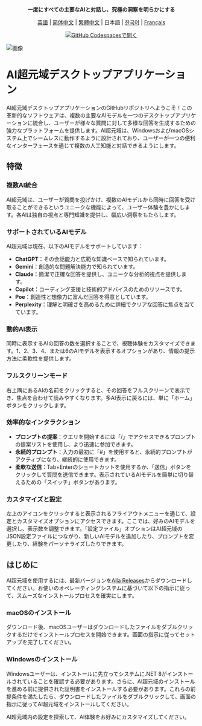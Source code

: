 <div align="center">
  <p><strong>一度にすべての主要なAIと対話し、究極の洞察を明らかにする</strong></p>

 [英語](README.md) | [简体中文](README_ZH-CN.md) | [繁體中文](README_ZH-TW.md) | 日本語 | [한국어](README_KO-KR.md) | [Français](README_FR-FR.md)

[![GitHub Codespacesで開く](https://github.com/codespaces/badge.svg)](https://github.com/win4r/AISuperDomain/releases)

</div>

![画像](https://github.com/win4r/AISuperDomain/assets/42172631/2115997d-8b00-4767-bf79-103b4e53abc3)


# AI超元域デスクトップアプリケーション

AI超元域デスクトップアプリケーションのGitHubリポジトリへようこそ！この革新的なソフトウェアは、複数の主要なAIモデルを一つのデスクトップアプリケーションに統合し、ユーザーが様々な質問に対して多様な回答を生成するための強力なプラットフォームを提供します。AI超元域は、WindowsおよびmacOSシステム上でシームレスに動作するように設計されており、ユーザーが一つの便利なインターフェースを通じて複数の人工知能と対話できるようにします。

## 特徴

### 複数AI統合
AI超元域は、ユーザーが質問を投げかけ、複数のAIモデルから同時に回答を受け取ることができるというユニークな機能によって、ユーザー体験を豊かにします。各AIは独自の視点と専門知識を提供し、幅広い洞察をもたらします。

### サポートされているAIモデル
AI超元域は現在、以下のAIモデルをサポートしています：
- **ChatGPT**：その会話能力と広範な知識ベースで知られています。
- **Gemini**：創造的な問題解決能力で知られています。
- **Claude**：簡潔で正確な回答を提供し、ユニークな分析的視点を提供します。
- **Copilot**：コーディング支援と技術的アドバイスのためのリソースです。
- **Poe**：創造性と想像力に富んだ回答を得意としています。
- **Perplexity**：理解と明確さを高めるために詳細でクリアな回答に焦点を当てています。

### 動的AI表示
同時に表示するAIの回答の数を選択することで、視聴体験をカスタマイズできます。1、2、3、4、または6のAIモデルを表示するオプションがあり、情報の提示方法に柔軟性を提供します。

### フルスクリーンモード
右上隅にあるAIの名前をクリックすると、その回答をフルスクリーンで表示でき、焦点を合わせて読みやすくなります。多AI表示に戻るには、単に「ホーム」ボタンをクリックします。

### 効率的なインタラクション
- **プロンプトの提案**：クエリを開始するには「/」でアクセスできるプロンプトの提案リストを使用し、より迅速に参加できます。
- **永続的プロンプト**：入力の最初に「#」を使用すると、永続的プロンプトがアクティブになり、継続的に使用できます。
- **柔軟な送信**：Tab+Enterのショートカットを使用するか、「送信」ボタンをクリックして質問を送信できます。表示されているAIモデルを簡単に切り替えるための「スイッチ」ボタンがあります。

### カスタマイズと設定
左上のアイコンをクリックすると表示されるフライアウトメニューを通じて、設定とカスタマイズオプションにアクセスできます。ここでは、好みのAIモデルを選択し、表示数を調整できます。「設定ファイル」オプションはAI超元域のJSON設定ファイルにつながり、新しいAIモデルを追加したり、プロンプトを変更したり、経験をパーソナライズしたりできます。

## はじめに

AI超元域を使用するには、最新バージョンを[Aila Releases](https://github.com/win4r/AISuperDomain/releases)からダウンロードしてください。お使いのオペレーティングシステムに基づいて以下の指示に従って、スムーズなインストールプロセスを確実にします。

### macOSのインストール
ダウンロード後、macOSユーザーはダウンロードしたファイルをダブルクリックするだけでインストールプロセスを開始できます。画面の指示に従ってセットアップを完了してください。

### Windowsのインストール
Windowsユーザーは、インストールに先立ってシステムに.NET 8がインストールされていることを確認する必要があります。さらに、AI超元域のインストールを進める前に提供された証明書をインストールする必要があります。これらの前提条件を満たしたら、ダウンロードしたファイルをダブルクリックして、画面の指示に従ってAI超元域をインストールしてください。

AI超元域内の設定を探索して、AI体験をお好みにカスタマイズしてください。
